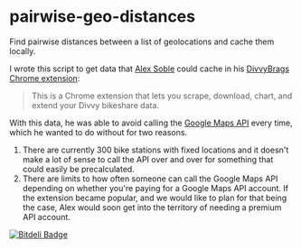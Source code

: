 pairwise-geo-distances
======================

Find pairwise distances between a list of geolocations and cache them locally.

I wrote this script to get data that [Alex Soble][1] could cache in his [DivvyBrags Chrome extension][2]:

> This is a Chrome extension that lets you scrape, download, chart, and extend your Divvy bikeshare data.

With this data, he was able to avoid calling the [Google Maps API][3] every time, which he wanted to do without for two reasons.

1. There are currently 300 bike stations with fixed locations and it doesn't make a lot of sense to call the API over and over for something that could easily be precalculated.
2. There are limits to how often someone can call the Google Maps API depending on whether you're paying for a Google Maps API account. If the extension became popular, and we would like to plan for that being the case, Alex would soon get into the territory of needing a premium API account.



 [1]: https://github.com/alexsoble
 [2]: https://chrome.google.com/webstore/detail/divvybrags/obpfmeilmeicjimgkpekfgmaoelbbfpf
 [3]: https://developers.google.com/maps/documentation/webservices/


[![Bitdeli Badge](https://d2weczhvl823v0.cloudfront.net/tothebeat/pairwise-geo-distances/trend.png)](https://bitdeli.com/free "Bitdeli Badge")

